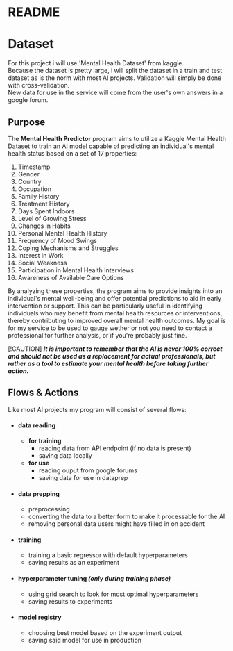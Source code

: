 # README
# Dataset
For this project i will use 'Mental Health Dataset' from kaggle.  
Because the dataset is pretty large, i will split the dataset in a train and test dataset as is the norm with most AI projects. Validation will simply be done with cross-validation.  
New data for use in the service will come from the user's own answers in a google forum.

## Purpose

The **Mental Health Predictor** program aims to utilize a Kaggle Mental Health Dataset to train an AI model capable of predicting an individual's mental health status based on a set of 17 properties:

1. Timestamp
2. Gender
3. Country
4. Occupation
5. Family History
6. Treatment History
7. Days Spent Indoors
8. Level of Growing Stress
9. Changes in Habits
10. Personal Mental Health History
11. Frequency of Mood Swings
12. Coping Mechanisms and Struggles
13. Interest in Work
14. Social Weakness
15. Participation in Mental Health Interviews
16. Awareness of Available Care Options

By analyzing these properties, the program aims to provide insights into an individual's mental well-being and offer potential predictions to aid in early intervention or support. This can be particularly useful in identifying individuals who may benefit from mental health resources or interventions, thereby contributing to improved overall mental health outcomes. My goal is for my service to be used to gauge wether or not you need to contact a professional for further analysis, or if you're probably just fine.

[!CAUTION]
***It is important to remember that the AI is never 100% correct and should not be used as a replacement for actual professionals, but rather as a tool to estimate your mental health before taking further action.***

## Flows & Actions
Like most AI projects my program will consist of several flows:

- #### data reading
    - **for training**
        - reading data from API endpoint (if no data is present)
        - saving data locally
    - **for use**
        - reading ouput from google forums
        - saving data for use in dataprep
- #### data prepping
    - preprocessing
    - converting the data to a better form to make it processable for the AI
    - removing personal data users might have filled in on accident
- #### training
    - training a basic regressor with default hyperparameters 
    - saving results as an experiment
- #### hyperparameter tuning *(only during training phase)*
    - using grid search to look for most optimal hyperparameters
    - saving results to experiments
- #### model registry
    - choosing best model based on the experiment output
    - saving said model for use in production

